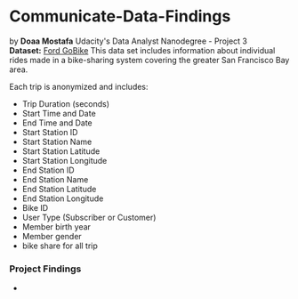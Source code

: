 # Communicate-Data-Findings
by **Doaa Mostafa**
Udacity's Data Analyst Nanodegree - Project 3 <br>
**Dataset:** [Ford GoBike](https://www.fordgobike.com/system-data)
This data set includes information about individual rides made in a bike-sharing system covering the greater San Francisco Bay area.

Each trip is anonymized and includes:
- Trip Duration (seconds)
- Start Time and Date
- End Time and Date
- Start Station ID
- Start Station Name
- Start Station Latitude
- Start Station Longitude
- End Station ID
- End Station Name
- End Station Latitude
- End Station Longitude
- Bike ID
- User Type (Subscriber or Customer)
- Member birth year
- Member gender
- bike share for all trip


### Project Findings
- 
